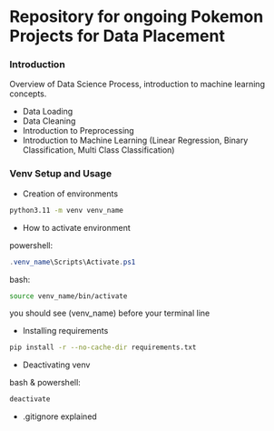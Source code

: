 # Repository for ongoing Pokemon Projects for Data Placement

### Introduction

Overview of Data Science Process, introduction to machine learning concepts.
- Data Loading
- Data Cleaning
- Introduction to Preprocessing
- Introduction to Machine Learning (Linear Regression, Binary Classification, Multi Class Classification)

### Venv Setup and Usage

- Creation of environments

```bash
python3.11 -m venv venv_name
```

- How to activate environment

powershell:

```powershell
.venv_name\Scripts\Activate.ps1
```

bash:

```bash
source venv_name/bin/activate
```

you should see (venv_name) before your terminal line

- Installing requirements

```bash
pip install -r --no-cache-dir requirements.txt
```

- Deactivating venv

bash & powershell:

```bash
deactivate
```

- .gitignore explained
